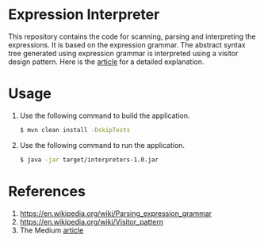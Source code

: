 # Expression Interpreter
This repository contains the code for scanning, parsing and interpreting the expressions. It is based on the expression grammar. The abstract syntax tree generated using expression grammar is interpreted using a visitor design pattern. Here is the [article](https://medium.com/@shashank.khasare/arithmetic-expression-evaluation-with-the-visitor-pattern-669600a80bcf) for a detailed explanation.

# Usage
1. Use the following command to build the application.
   ```bash
   $ mvn clean install -DskipTests
   ```
2. Use the following command to run the application.
   ```bash
   $ java -jar target/interpreters-1.0.jar
   ```

# References
1. https://en.wikipedia.org/wiki/Parsing_expression_grammar
2. https://en.wikipedia.org/wiki/Visitor_pattern
3. The Medium [article](https://medium.com/@shashank.khasare/arithmetic-expression-evaluation-with-the-visitor-pattern-669600a80bcf)
